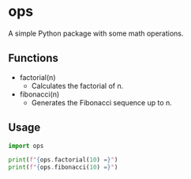 # ops

A simple Python package with some math operations.

## Functions

- factorial(n)
  - Calculates the factorial of n.
- fibonacci(n)
  - Generates the Fibonacci sequence up to n.

## Usage

```python
import ops

print(f"{ops.factorial(10) =}")
print(f"{ops.fibonacci(10) =}")
```
